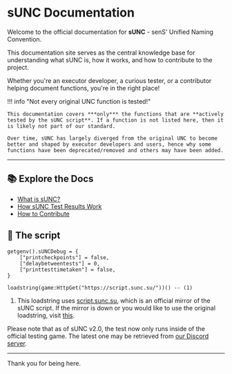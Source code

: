 # sUNC Documentation

Welcome to the official documentation for **sUNC** - senS' Unified Naming Convention.

This documentation site serves as the central knowledge base for understanding what sUNC is, how it works, and how to contribute to the project.

Whether you're an executor developer, a curious tester, or a contributor helping document functions, you're in the right place!


!!! info "Not every original UNC function is tested!"

    This documentation covers ***only*** the functions that are **actively tested by the sUNC script**. If a function is not listed here, then it is likely not part of our standard.

    Over time, sUNC has largely diverged from the original UNC to become better and shaped by executor developers and users, hence why some functions have been deprecated/removed and others may have been added.

---

## 📚 Explore the Docs

- [What is sUNC?](./About/what-is-sunc.md)
- [How sUNC Test Results Work](./About/test-results.md)
- [How to Contribute](./About/contributing.md)

## 📜 The script

```luau title="The sUNC testing script" linenums="1"
getgenv().sUNCDebug = {
    ["printcheckpoints"] = false,
    ["delaybetweentests"] = 0,
    ["printtesttimetaken"] = false,
}

loadstring(game:HttpGet("https://script.sunc.su/"))() -- (1)
```

1. This loadstring uses [script.sunc.su](https://script.sunc.su/), which is an official mirror of the sUNC script. If the mirror is down or you would like to use the original loadstring, visit [this](https://gitlab.com/sens3/nebunu/-/raw/main/HummingBird8's_sUNC_yes_i_moved_to_gitlab_because_my_github_acc_got_brickedd/sUNCm0m3n7.lua).

Please note that as of sUNC v2.0, the test now only runs inside of the official testing game. The latest one may be retrieved from [our Discord server](https://discord.gg/FNNfTUpFYv).

---

Thank you for being here.
